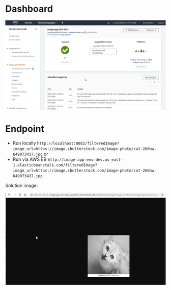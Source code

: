 

# Dashboard

![solution_dashboard](solution_report/solution_dashboard.png)

# Endpoint

- Run locally `http://localhost:8082/filteredImage?image_url=https://image.shutterstock.com/image-photo/cat-260nw-649073437.jpg` or 
- Run via AWS EB `http://image-app-env-dev.us-east-1.elasticbeanstalk.com/filteredImage?image_url=https://image.shutterstock.com/image-photo/cat-260nw-649073437.jpg`

Solution image:

![solution_image](solution_report/solution_image.png)